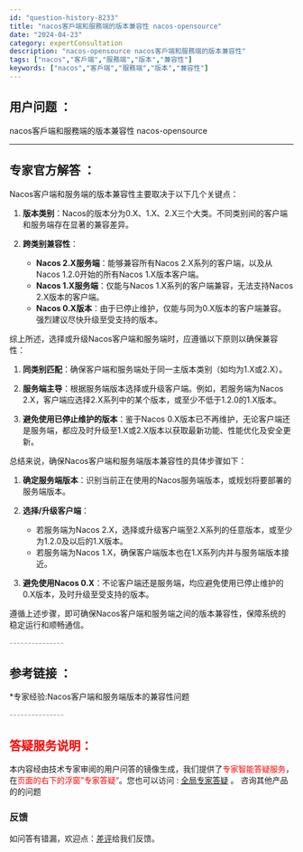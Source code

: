 ```yaml
---
id: "question-history-8233"
title: "nacos客戶端和服務端的版本兼容性 nacos-opensource"
date: "2024-04-23"
category: expertConsultation
description: "nacos-opensource nacos客戶端和服務端的版本兼容性"
tags: ["nacos","客戶端","服務端","版本","兼容性"]
keywords: ["nacos","客戶端","服務端","版本","兼容性"]
---
```


## 用户问题 ： 
 nacos客戶端和服務端的版本兼容性 nacos-opensource 

---------------
## 专家官方解答 ：

Nacos客户端和服务端的版本兼容性主要取决于以下几个关键点：

1. **版本类别**：Nacos的版本分为0.X、1.X、2.X三个大类。不同类别间的客户端和服务端存在显著的兼容差异。

2. **跨类别兼容性**：
   - **Nacos 2.X服务端**：能够兼容所有Nacos 2.X系列的客户端，以及从Nacos 1.2.0开始的所有Nacos 1.X版本客户端。
   - **Nacos 1.X服务端**：仅能与Nacos 1.X系列的客户端兼容，无法支持Nacos 2.X版本的客户端。
   - **Nacos 0.X版本**：由于已停止维护，仅能与同为0.X版本的客户端兼容。强烈建议尽快升级至受支持的版本。

综上所述，选择或升级Nacos客户端和服务端时，应遵循以下原则以确保兼容性：

1. **同类别匹配**：确保客户端和服务端处于同一主版本类别（如均为1.X或2.X）。

2. **服务端主导**：根据服务端版本选择或升级客户端。例如，若服务端为Nacos 2.X，客户端应选择2.X系列中的某个版本，或至少不低于1.2.0的1.X版本。

3. **避免使用已停止维护的版本**：鉴于Nacos 0.X版本已不再维护，无论客户端还是服务端，都应及时升级至1.X或2.X版本以获取最新功能、性能优化及安全更新。

总结来说，确保Nacos客户端和服务端版本兼容性的具体步骤如下：

1. **确定服务端版本**：识别当前正在使用的Nacos服务端版本，或规划将要部署的服务端版本。

2. **选择/升级客户端**：
   - 若服务端为Nacos 2.X，选择或升级客户端至2.X系列的任意版本，或至少为1.2.0及以后的1.X版本。
   - 若服务端为Nacos 1.X，确保客户端版本也在1.X系列内并与服务端版本接近。

3. **避免使用Nacos 0.X**：不论客户端还是服务端，均应避免使用已停止维护的0.X版本，及时升级至受支持的版本。

遵循上述步骤，即可确保Nacos客户端和服务端之间的版本兼容性，保障系统的稳定运行和顺畅通信。


<font color="#949494">---------------</font> 


## 参考链接 ：

*专家经验:Nacos客户端和服务端版本的兼容性问题 


 <font color="#949494">---------------</font> 
 


## <font color="#FF0000">答疑服务说明：</font> 

本内容经由技术专家审阅的用户问答的镜像生成，我们提供了<font color="#FF0000">专家智能答疑服务</font>，在<font color="#FF0000">页面的右下的浮窗”专家答疑“</font>。您也可以访问 : [全局专家答疑](https://opensource.alibaba.com/chatBot) 。 咨询其他产品的的问题

### 反馈
如问答有错漏，欢迎点：[差评](https://ai.nacos.io/user/feedbackByEnhancerGradePOJOID?enhancerGradePOJOId=11548)给我们反馈。
